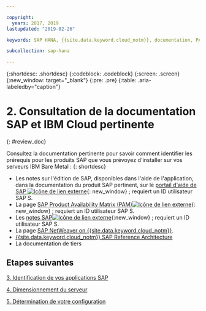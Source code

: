 ```yaml
---

copyright:
  years: 2017, 2019
lastupdated: "2019-02-26"

keywords: SAP HANA, {{site.data.keyword.cloud_notm}}, documentation, PAM

subcollection: sap-hana

---
```


{:shortdesc: .shortdesc}
{:codeblock: .codeblock}
{:screen: .screen}
{:new_window: target="_blank"}
{:pre: .pre}
{:table: .aria-labeledby="caption"}


# 2. Consultation de la documentation SAP et IBM Cloud pertinente
{: #review_doc}

Consultez la documentation pertinente pour savoir comment identifier les prérequis pour les produits SAP que vous prévoyez d'installer sur vos serveurs IBM Bare Metal :
{: shortdesc}

  * Les notes sur l'édition de SAP, disponibles dans l'aide de l'application, dans la documentation du produit SAP pertinent, sur le [portail d'aide de SAP ![Icône de lien externe](../../icons/launch-glyph.svg "Icône de lien externe")](https://help.sap.com/){: new_window} ; requiert un ID utilisateur SAP S.
  * La page [SAP Product Availability Matrix (PAM)![Icône de lien externe](../../icons/launch-glyph.svg "Icône de lien externe")](https://apps.support.sap.com/sap/support/pam){: new_window} ; requiert un ID utilisateur SAP S.
  * Les [notes SAP![Icône de lien externe](../../icons/launch-glyph.svg "Icône de lien externe")](https://support.sap.com/notes){:new_window} ; requiert un ID utilisateur SAP S.
  * La page [SAP NetWeaver on {{site.data.keyword.cloud_notm}}](/docs/infrastructure/sap-netweaver?topic=sap-netweaver-getting-started#getting-started).
  * [{{site.data.keyword.cloud_notm}} SAP Reference Architecture](/docs/infrastructure/sap-reference-architecture?topic=sap-reference-architecture-getting-started#getting-started)
  * La documentation de tiers

## Etapes suivantes

  [3. Identification de vos applications SAP](/docs/infrastructure/sap-hana?topic=sap-hana-3-determining-your-sap-applications#3-determining-your-sap-applications)

  [4. Dimensionnement du serveur](/docs/infrastructure/sap-hana?topic=sap-hana-size_the_server#size_the_server)

  [5. Détermination de votre configuration](/docs/infrastructure/sap-hana?topic=sap-hana-determine_configuration#determine_configuration)

